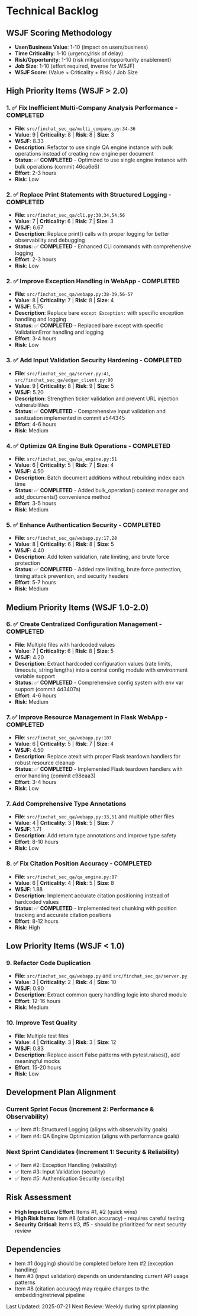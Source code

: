# Technical Backlog

## WSJF Scoring Methodology
- **User/Business Value**: 1-10 (impact on users/business)
- **Time Criticality**: 1-10 (urgency/risk of delay)
- **Risk/Opportunity**: 1-10 (risk mitigation/opportunity enablement)
- **Job Size**: 1-10 (effort required, inverse for WSJF)
- **WSJF Score**: (Value + Criticality + Risk) / Job Size

## High Priority Items (WSJF > 2.0)

### 1. ✅ Fix Inefficient Multi-Company Analysis Performance - COMPLETED
- **File**: `src/finchat_sec_qa/multi_company.py:34-36`
- **Value**: 9 | **Criticality**: 8 | **Risk**: 8 | **Size**: 3
- **WSJF**: 8.33
- **Description**: Refactor to use single QA engine instance with bulk operations instead of creating new engine per document
- **Status**: ✅ **COMPLETED** - Optimized to use single engine instance with bulk operations (commit 46ca6e6)
- **Effort**: 2-3 hours
- **Risk**: Low

### 2. ✅ Replace Print Statements with Structured Logging - COMPLETED
- **File**: `src/finchat_sec_qa/cli.py:30,34,54,56`
- **Value**: 7 | **Criticality**: 6 | **Risk**: 7 | **Size**: 3
- **WSJF**: 6.67
- **Description**: Replace print() calls with proper logging for better observability and debugging
- **Status**: ✅ **COMPLETED** - Enhanced CLI commands with comprehensive logging
- **Effort**: 2-3 hours
- **Risk**: Low

### 2. ✅ Improve Exception Handling in WebApp - COMPLETED
- **File**: `src/finchat_sec_qa/webapp.py:38-39,56-57`
- **Value**: 8 | **Criticality**: 7 | **Risk**: 8 | **Size**: 4
- **WSJF**: 5.75
- **Description**: Replace bare `except Exception:` with specific exception handling and logging
- **Status**: ✅ **COMPLETED** - Replaced bare except with specific ValidationError handling and logging
- **Effort**: 3-4 hours
- **Risk**: Low

### 3. ✅ Add Input Validation Security Hardening - COMPLETED
- **File**: `src/finchat_sec_qa/server.py:41`, `src/finchat_sec_qa/edgar_client.py:90`
- **Value**: 9 | **Criticality**: 8 | **Risk**: 9 | **Size**: 5
- **WSJF**: 5.20
- **Description**: Strengthen ticker validation and prevent URL injection vulnerabilities
- **Status**: ✅ **COMPLETED** - Comprehensive input validation and sanitization implemented in commit a544345
- **Effort**: 4-6 hours
- **Risk**: Medium

### 4. ✅ Optimize QA Engine Bulk Operations - COMPLETED
- **File**: `src/finchat_sec_qa/qa_engine.py:51`
- **Value**: 6 | **Criticality**: 5 | **Risk**: 7 | **Size**: 4
- **WSJF**: 4.50
- **Description**: Batch document additions without rebuilding index each time
- **Status**: ✅ **COMPLETED** - Added bulk_operation() context manager and add_documents() convenience method
- **Effort**: 3-5 hours
- **Risk**: Medium

### 5. ✅ Enhance Authentication Security - COMPLETED
- **File**: `src/finchat_sec_qa/webapp.py:17,28`
- **Value**: 8 | **Criticality**: 6 | **Risk**: 8 | **Size**: 5
- **WSJF**: 4.40
- **Description**: Add token validation, rate limiting, and brute force protection
- **Status**: ✅ **COMPLETED** - Added rate limiting, brute force protection, timing attack prevention, and security headers
- **Effort**: 5-7 hours
- **Risk**: Medium

## Medium Priority Items (WSJF 1.0-2.0)

### 6. ✅ Create Centralized Configuration Management - COMPLETED
- **File**: Multiple files with hardcoded values
- **Value**: 7 | **Criticality**: 6 | **Risk**: 8 | **Size**: 5
- **WSJF**: 4.20
- **Description**: Extract hardcoded configuration values (rate limits, timeouts, string lengths) into a central config module with environment variable support
- **Status**: ✅ **COMPLETED** - Comprehensive config system with env var support (commit 4d3407a)
- **Effort**: 4-6 hours
- **Risk**: Medium

### 7. ✅ Improve Resource Management in Flask WebApp - COMPLETED
- **File**: `src/finchat_sec_qa/webapp.py:107`
- **Value**: 6 | **Criticality**: 5 | **Risk**: 7 | **Size**: 4
- **WSJF**: 4.50
- **Description**: Replace atexit with proper Flask teardown handlers for robust resource cleanup
- **Status**: ✅ **COMPLETED** - Implemented Flask teardown handlers with error handling (commit c98eaa3)
- **Effort**: 3-4 hours
- **Risk**: Low

### 7. Add Comprehensive Type Annotations
- **File**: `src/finchat_sec_qa/webapp.py:33,51` and multiple other files
- **Value**: 4 | **Criticality**: 3 | **Risk**: 5 | **Size**: 7
- **WSJF**: 1.71
- **Description**: Add return type annotations and improve type safety
- **Effort**: 8-10 hours
- **Risk**: Low

### 8. ✅ Fix Citation Position Accuracy - COMPLETED
- **File**: `src/finchat_sec_qa/qa_engine.py:87`
- **Value**: 6 | **Criticality**: 4 | **Risk**: 5 | **Size**: 8
- **WSJF**: 1.88
- **Description**: Implement accurate citation positioning instead of hardcoded values
- **Status**: ✅ **COMPLETED** - Implemented text chunking with position tracking and accurate citation positions
- **Effort**: 8-12 hours
- **Risk**: High

## Low Priority Items (WSJF < 1.0)

### 9. Refactor Code Duplication
- **File**: `src/finchat_sec_qa/webapp.py` and `src/finchat_sec_qa/server.py`
- **Value**: 3 | **Criticality**: 2 | **Risk**: 4 | **Size**: 10
- **WSJF**: 0.90
- **Description**: Extract common query handling logic into shared module
- **Effort**: 12-16 hours
- **Risk**: Medium

### 10. Improve Test Quality
- **File**: Multiple test files
- **Value**: 4 | **Criticality**: 3 | **Risk**: 3 | **Size**: 12
- **WSJF**: 0.83
- **Description**: Replace assert False patterns with pytest.raises(), add meaningful mocks
- **Effort**: 15-20 hours
- **Risk**: Low

## Development Plan Alignment

### Current Sprint Focus (Increment 2: Performance & Observability)
- ✅ Item #1: Structured Logging (aligns with observability goals)
- ✅ Item #4: QA Engine Optimization (aligns with performance goals)

### Next Sprint Candidates (Increment 1: Security & Reliability)
- ✅ Item #2: Exception Handling (reliability)
- ✅ Item #3: Input Validation (security)
- ✅ Item #5: Authentication Security (security)

## Risk Assessment
- **High Impact/Low Effort**: Items #1, #2 (quick wins)
- **High Risk Items**: Item #8 (citation accuracy) - requires careful testing
- **Security Critical**: Items #3, #5 - should be prioritized for next security review

## Dependencies
- Item #1 (logging) should be completed before Item #2 (exception handling)
- Item #3 (input validation) depends on understanding current API usage patterns
- Item #8 (citation accuracy) may require changes to the embedding/retrieval pipeline

Last Updated: 2025-07-21
Next Review: Weekly during sprint planning